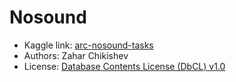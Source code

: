 # Nosound

- Kaggle link: [arc-nosound-tasks](https://www.kaggle.com/datasets/zaharch/arc-nosound-tasks)
- Authors: Zahar Chikishev
- License: [Database Contents License (DbCL) v1.0](https://opendatacommons.org/licenses/dbcl/1-0/)
